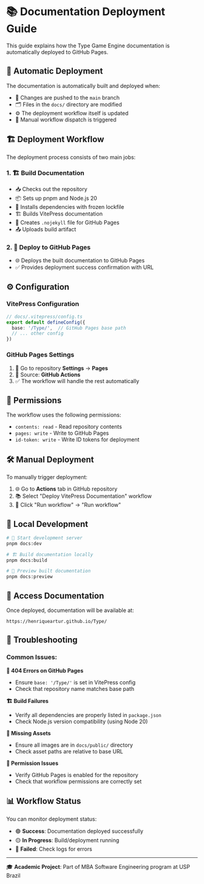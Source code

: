 # 📚 Documentation Deployment Guide

This guide explains how the Type Game Engine documentation is automatically deployed to GitHub Pages.

## 🚀 Automatic Deployment

The documentation is automatically built and deployed when:

- 📝 Changes are pushed to the `main` branch
- 🗂️ Files in the `docs/` directory are modified
- ⚙️ The deployment workflow itself is updated
- 🔧 Manual workflow dispatch is triggered

## 🏗️ Deployment Workflow

The deployment process consists of two main jobs:

### 1. 🏗️ Build Documentation
- 📥 Checks out the repository
- 📦 Sets up pnpm and Node.js 20
- 🔧 Installs dependencies with frozen lockfile
- 🏗️ Builds VitePress documentation
- 📁 Creates `.nojekyll` file for GitHub Pages
- 📤 Uploads build artifact

### 2. 🚀 Deploy to GitHub Pages
- 🌐 Deploys the built documentation to GitHub Pages
- ✅ Provides deployment success confirmation with URL

## ⚙️ Configuration

### VitePress Configuration
```typescript
// docs/.vitepress/config.ts
export default defineConfig({
  base: '/Type/',  // GitHub Pages base path
  // ... other config
})
```

### GitHub Pages Settings
1. 🔧 Go to repository **Settings** → **Pages**
2. 📄 Source: **GitHub Actions**
3. ✅ The workflow will handle the rest automatically

## 🔐 Permissions

The workflow uses the following permissions:
- `contents: read` - Read repository contents
- `pages: write` - Write to GitHub Pages
- `id-token: write` - Write ID tokens for deployment

## 🛠️ Manual Deployment

To manually trigger deployment:

1. 🌐 Go to **Actions** tab in GitHub repository
2. 📚 Select "Deploy VitePress Documentation" workflow
3. 🔧 Click "Run workflow" → "Run workflow"

## 📝 Local Development

```bash
# 🚀 Start development server
pnpm docs:dev

# 🏗️ Build documentation locally
pnpm docs:build

# 👀 Preview built documentation
pnpm docs:preview
```

## 🔗 Access Documentation

Once deployed, documentation will be available at:
```
https://henriqueartur.github.io/Type/
```

## 🐛 Troubleshooting

### Common Issues:

**📄 404 Errors on GitHub Pages**
- Ensure `base: '/Type/'` is set in VitePress config
- Check that repository name matches base path

**🏗️ Build Failures**
- Verify all dependencies are properly listed in `package.json`
- Check Node.js version compatibility (using Node 20)

**📁 Missing Assets**
- Ensure all images are in `docs/public/` directory
- Check asset paths are relative to base URL

**🔐 Permission Issues**
- Verify GitHub Pages is enabled for the repository
- Check that workflow permissions are correctly set

## 📊 Workflow Status

You can monitor deployment status:
- 🟢 **Success**: Documentation deployed successfully
- 🟡 **In Progress**: Build/deployment running
- 🔴 **Failed**: Check logs for errors

---

🎓 **Academic Project**: Part of MBA Software Engineering program at USP Brazil